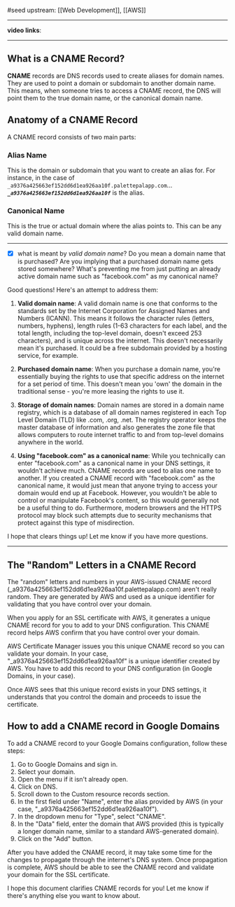 
#seed 
upstream: [[Web Development]], [[AWS]]

---

**video links**: 

---



## What is a CNAME Record?

**CNAME** records are DNS records used to create aliases for domain names. They are used to point a domain or subdomain to another domain name. This means, when someone tries to access a CNAME record, the DNS will point them to the true domain name, or the canonical domain name.

## Anatomy of a CNAME Record

A CNAME record consists of two main parts:

### Alias Name 
This is the domain or subdomain that you want to create an alias for. For instance, in the case of `_a9376a425663ef152dd6d1ea926aa10f.palettepalapp.com`...
***`_a9376a425663ef152dd6d1ea926aa10f`*** is the alias.

### Canonical Name
This is the true or actual domain where the alias points to. This can be any valid domain name.

---

- [x] what is meant by *valid domain name*? Do you mean a domain name that is purchased? Are you implying that a purchased domain name gets stored somewhere? What's preventing me from just putting an already active domain name such as "facebook.com" as my canonical name? 

Good questions! Here's an attempt to address them:

1. **Valid domain name**: A valid domain name is one that conforms to the standards set by the Internet Corporation for Assigned Names and Numbers (ICANN). This means it follows the character rules (letters, numbers, hyphens), length rules (1-63 characters for each label, and the total length, including the top-level domain, doesn't exceed 253 characters), and is unique across the internet. This doesn't necessarily mean it's purchased. It could be a free subdomain provided by a hosting service, for example.

2. **Purchased domain name**: When you purchase a domain name, you're essentially buying the rights to use that specific address on the internet for a set period of time. This doesn't mean you 'own' the domain in the traditional sense - you're more leasing the rights to use it. 

3. **Storage of domain names**: Domain names are stored in a domain name registry, which is a database of all domain names registered in each Top Level Domain (TLD) like .com, .org, .net. The registry operator keeps the master database of information and also generates the zone file that allows computers to route internet traffic to and from top-level domains anywhere in the world. 

4. **Using "facebook.com" as a canonical name**: While you technically can enter "facebook.com" as a canonical name in your DNS settings, it wouldn't achieve much. CNAME records are used to alias one name to another. If you created a CNAME record with "facebook.com" as the canonical name, it would just mean that anyone trying to access your domain would end up at Facebook. However, you wouldn't be able to control or manipulate Facebook's content, so this would generally not be a useful thing to do. Furthermore, modern browsers and the HTTPS protocol may block such attempts due to security mechanisms that protect against this type of misdirection. 

I hope that clears things up! Let me know if you have more questions.

---

## The "Random" Letters in a CNAME Record

The "random" letters and numbers in your AWS-issued CNAME record (_a9376a425663ef152dd6d1ea926aa10f.palettepalapp.com) aren't really random. They are generated by AWS and used as a unique identifier for validating that you have control over your domain.

When you apply for an SSL certificate with AWS, it generates a unique CNAME record for you to add to your DNS configuration. This CNAME record helps AWS confirm that you have control over your domain. 


AWS Certificate Manager issues you this unique CNAME record so you can validate your domain. In your case, "_a9376a425663ef152dd6d1ea926aa10f" is a unique identifier created by AWS. You have to add this record to your DNS configuration (in Google Domains, in your case). 

Once AWS sees that this unique record exists in your DNS settings, it understands that you control the domain and proceeds to issue the certificate.

## How to add a CNAME record in Google Domains

To add a CNAME record to your Google Domains configuration, follow these steps:

1. Go to Google Domains and sign in.
2. Select your domain.
3. Open the menu if it isn't already open.
4. Click on DNS.
5. Scroll down to the Custom resource records section.
6. In the first field under "Name", enter the alias provided by AWS (in your case, "_a9376a425663ef152dd6d1ea926aa10f").
7. In the dropdown menu for "Type", select "CNAME".
8. In the "Data" field, enter the domain that AWS provided (this is typically a longer domain name, similar to a standard AWS-generated domain).
9. Click on the "Add" button.

After you have added the CNAME record, it may take some time for the changes to propagate through the internet's DNS system. Once propagation is complete, AWS should be able to see the CNAME record and validate your domain for the SSL certificate.

I hope this document clarifies CNAME records for you! Let me know if there's anything else you want to know about.
